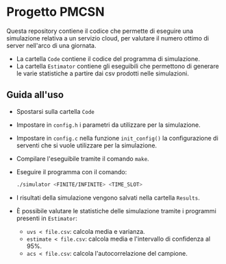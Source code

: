 # Progetto PMCSN
Questa repository contiene il codice che permette di eseguire una simulazione relativa a un servizio cloud, per valutare il numero ottimo di server nell'arco di una giornata.

- La cartella ```Code``` contiene il codice del programma di simulazione.
- La cartella ```Estimator``` contiene gli eseguibili che permettono di generare le varie statistiche a partire dai csv prodotti nelle simulazioni.

## Guida all'uso
- Spostarsi sulla cartella ```Code```
- Impostare in ```config.h``` i parametri da utilizzare per la simulazione.
- Impostare in ```config.c``` nella funzione ```init_config()``` la configurazione di serventi che si vuole utilizzare per la simulazione.
- Compilare l'eseguibile tramite il comando ```make```.
- Eseguire il programma con il comando:
    ```bash
    ./simulator <FINITE/INFINITE> <TIME_SLOT>
    ``` 
- I risultati della simulazione vengono salvati nella cartella ```Results```.
- È possibile valutare le statistiche delle simulazione tramite i programmi presenti in ```Estimator```:

    - ```uvs < file.csv```: calcola media e varianza.
    - ```estimate < file.csv```: calcola media e l'intervallo di confidenza al 95%.
    - ```acs < file.csv```: calcola l'autocorrelazione del campione.

